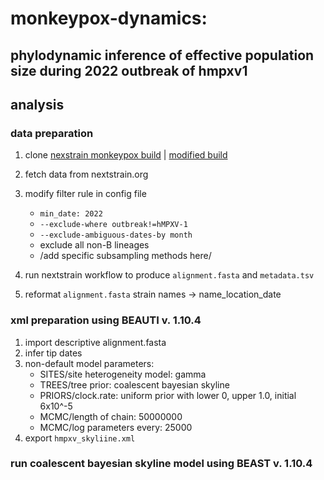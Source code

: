 # monkeypox-dynamics:

## phylodynamic inference of effective population size during 2022 outbreak of hmpxv1

## analysis

### data preparation 

1. clone [nexstrain monkeypox build](https://github.com/nextstrain/monkeypox) |  [modified build](https://github.com/nmmahmed/monkeypox-build) 
2. fetch data from nextstrain.org 
3. modify filter rule in config file 
   - `min_date: 2022`
   - `--exclude-where outbreak!=hMPXV-1`
   - `--exclude-ambiguous-dates-by month` 
   - exclude all non-B lineages
   - /add specific subsampling methods here/ 
   
4. run nextstrain workflow to produce `alignment.fasta` and `metadata.tsv` 
5. reformat `alignment.fasta` strain names -> name_location_date 

### xml preparation using BEAUTI v. 1.10.4 

1. import descriptive alignment.fasta 
2. infer tip dates 
3. non-default model parameters: 
   - SITES/site heterogeneity model: gamma
   - TREES/tree prior: coalescent bayesian skyline 
   - PRIORS/clock.rate: uniform prior with lower 0, upper 1.0, initial 6x10^-5 
   - MCMC/length of chain: 50000000
   - MCMC/log parameters every: 25000
5. export `hmpxv_skyliine.xml` 
  

### run coalescent bayesian skyline model using BEAST v. 1.10.4 





